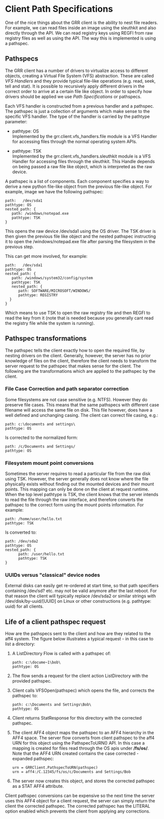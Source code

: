 # Client Path Specifications

One of the nice things about the GRR client is the ability to nest file
readers. For example, we can read files inside an image using the
sleuthkit and also directly through the API. We can read registry keys
using REGFI from raw registry files as well as using the API. The way
this is implemented is using a pathspec.

## Pathspecs

The GRR client has a number of drivers to virtualize access to different
objects, creating a Virtual File System (VFS) abstraction. These are
called *VFS Handlers* and they provide typical file-like operations
(e.g. read, seek, tell and stat). It is possible to recursively apply
different drivers in the correct order to arrive at a certain file like
object. In order to specify how drivers should be applied we use *Path
Specifications* or pathspecs.

Each VFS handler is constructed from a previous handler and a pathspec.
The pathspec is just a collection of arguments which make sense to the
specific VFS handler. The type of the handler is carried by the pathtype
parameter:

  - pathtype: OS  
    Implemented by the grr.client.vfs\_handlers.file module is a VFS
    Handler for accessing files through the normal operating system
    APIs.

  - pathtype: TSK  
    Implemented by the grr.client.vfs\_handlers.sleuthkit module is a
    VFS Handler for accessing files through the sleuthkit. This Handle
    depends on being passed a raw file like object, which is interpreted
    as the raw device.

A pathspec is a list of components. Each component specifies a way to
derive a new python file-like object from the previous file-like object.
For example, image we have the following pathspec:

    path:   /dev/sda1
    pathtype: OS
    nested_path: {
       path: /windows/notepad.exe
       pathtype: TSK
    }

This opens the raw device /dev/sda1 using the OS driver. The TSK driver
is then given the previous file like object and the nested pathspec
instructing it to open the /windows/notepad.exe file after parsing the
filesystem in the previous step.

This can get more involved, for example:

    path:   /dev/sda1
    pathtype: OS
    nested_path: {
       path: /windows/system32/config/system
       pathtype: TSK
       nested_path: {
          path: SOFTWARE/MICROSOFT/WINDOWS/
          pathtype: REGISTRY
      }
    }

Which means to use TSK to open the raw registry file and then REGFI to
read the key from it (note that is needed because you generally cant
read the registry file while the system is running).

## Pathspec transformations

The pathspec tells the client exactly how to open the required file, by
nesting drivers on the client. Generally, however, the server has no
prior knowledge of files on the client, therefore the client needs to
transform the server request to the pathspec that makes sense for the
client. The following are the transformations which are applied to the
pathspec by the client.

### File Case Correction and path separator correction

Some filesystems are not case sensitive (e.g. NTFS). However they do
preserve file cases. This means that the same pathspecs with different
case filename will access the same file on disk. This file however, does
have a well defined and unchanging casing. The client can correct file
casing, e.g.:

    path: c:\documents and settings\
    pathtype: OS

Is corrected to the normalized form:

    path: /c/Documents and Settings/
    pathtype: OS

### Filesystem mount point conversions

Sometimes the server requires to read a particular file from the raw
disk using TSK. However, the server generally does not know where the
file physically exists without finding out the mounted devices and their
mount points. This mapping can only be done on the client at request
runtime. When the top level pathtype is TSK, the client knows that the
server intends to read the file through the raw interface, and therefore
converts the pathspec to the correct form using the mount points
information. For example:

    path: /home/user/hello.txt
    pathtype: TSK

Is converted to:

    path: /dev/sda2
    pathtype: OS
    nested_path: {
          path: /user/hello.txt
          pathtype: TSK
    }

### UUIDs versus "classical" device nodes

External disks can easily get re-ordered at start time, so that path
specifiers containing /dev/sd? etc. may not be valid anymore after the
last reboot. For that reason the client will typically replace /dev/sda2
or similar strings with /dev/disk/by-uuid/\[UUID\] on Linux or other
constructions (e.g. pathtype: uuid) for all clients.

## Life of a client pathspec request

How are the pathspecs sent to the client and how are they related to the
aff4 system. The figure below illustrates a typical request - in this
case to list a directory:

1.  A ListDirectory Flow is called with a pathspec of:
    
        path: c:\docume~1\bob\
        pathtype: OS

2.  The flow sends a request for the client action ListDirectory with
    the provided pathspec.

3.  Client calls VFSOpen(pathspec) which opens the file, and corrects
    the pathspec to:
    
        path: c:\Documents and Settings\Bob\
        pathtype: OS

4.  Client returns StatResponse for this directory with the corrected
    pathspec.

5.  The client AFF4 object maps the pathspec to an AFF4 hierarchy in the
    AFF4 space. The server flow converts from client pathspec to the
    aff4 URN for this object using the PathspecToURN() API. In this case
    a mapping is created for files read through the OS apis under
    **/fs/os/**. Note that the AFF4 URN created contains the case
    corrected - expanded pathspec:
    
        urn = GRRClient.PathspecToURN(pathspec)
        urn = aff4:/C.12345/fs/os/c/Documents and Settings/Bob

6.  The server now creates this object, and stores the corrected
    pathspec as a STAT AFF4 attribute.

Client pathspec conversions can be expensive so the next time the server
uses this AFF4 object for a client request, the server can simply return
the client the corrected pathspec. The corrected pathspec has the
LITERAL option enabled which prevents the client from applying any
corrections.
